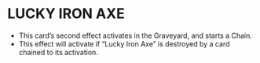 # LUCKY IRON AXE

*   This card’s second effect activates in the Graveyard, and starts a Chain.
*   This effect will activate if “Lucky Iron Axe” is destroyed by a card chained to its activation.
